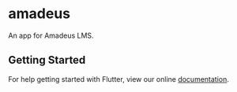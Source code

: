 # amadeus

An app for Amadeus LMS.

## Getting Started

For help getting started with Flutter, view our online
[documentation](https://flutter.io/).
